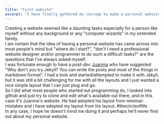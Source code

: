 ```yaml
---
title: "First website"
excerpt: "I have finally gathered my courage to make a personal website."
---
```

Creating a website seemed like a daunting tasks especially for a person like myself without any background or any 
"computer wizards" in my extended family. <br/>
I am certain that the idea of having a personal website has came across into most people's mind but "where do I start?",
"don't I need a professional website designer and/or programmer to do such a difficult tasks?" are the questions that
I've always asked myself. <br/>
I was fortunate enough to have a *post-doc*  [Juanma](https://www.juanma.io/) who have suggested "Why don't you try 
Jekyll? You can write the posts and most of the things in markdown format". I had a look and started/attempted to make 
it with Jekyll, but it was still a bit challenging for me with all the layouts and I just wanted a nice simple layout
that I can just plug and go. <br/>
So I did what most people who started out programming do, I looked into github and just try to clone and edit what's 
available out there, and in this case it's Juanma's website. He had adopted his layout from minimal-mistakes and I have 
adopted my layout from his layout. #thecircleoflife <br/>
In any case, I hope he doesn't mind me doing it and perhaps he'll never find out about my personal website. 